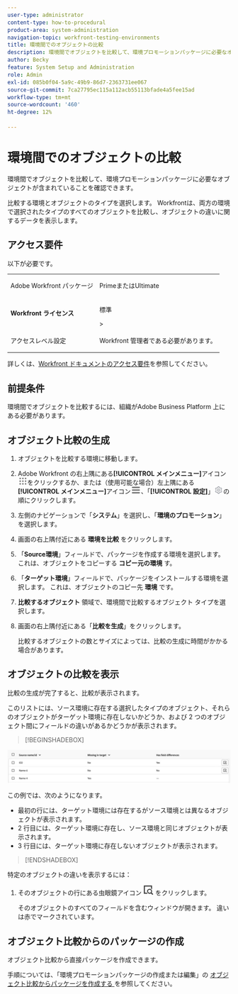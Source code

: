 ```yaml
---
user-type: administrator
content-type: how-to-procedural
product-area: system-administration
navigation-topic: workfront-testing-environments
title: 環境間でのオブジェクトの比較
description: 環境間でオブジェクトを比較して、環境プロモーションパッケージに必要なオブジェクトが含まれていることを確認できます。
author: Becky
feature: System Setup and Administration
role: Admin
exl-id: 085b0f04-5a9c-49b9-86d7-2363731ee067
source-git-commit: 7ca27795ec115a112acb55113bfade4a5fee15ad
workflow-type: tm+mt
source-wordcount: '460'
ht-degree: 12%

---
```


# 環境間でのオブジェクトの比較

環境間でオブジェクトを比較して、環境プロモーションパッケージに必要なオブジェクトが含まれていることを確認できます。

比較する環境とオブジェクトのタイプを選択します。 Workfrontは、両方の環境で選択されたタイプのすべてのオブジェクトを比較し、オブジェクトの違いに関するデータを表示します。

## アクセス要件

以下が必要です。

<table>
  <tr>
   <td>Adobe Workfront パッケージ
   </td>
   <td> <p>PrimeまたはUltimate</p>
   </td>
  </tr>
  <tr>
   <td><strong>Workfront ライセンス </strong>
   </td>
   <td> <p>標準</p>&gt;
   </td>
  </tr>
   <tr>
   <td>アクセスレベル設定
   </td>
   <td><p>Workfront 管理者である必要があります。</p>
   </td>
  </tr>
</table>

詳しくは、[Workfront ドキュメントのアクセス要件](/help/quicksilver/administration-and-setup/add-users/access-levels-and-object-permissions/access-level-requirements-in-documentation.md)を参照してください。

## 前提条件

環境間でオブジェクトを比較するには、組織がAdobe Business Platform 上にある必要があります。

## オブジェクト比較の生成

1. オブジェクトを比較する環境に移動します。
1. Adobe Workfront の右上隅にある&#x200B;**[!UICONTROL メインメニュー]**&#x200B;アイコン![メインメニュー](/help/_includes/assets/main-menu-icon.png)をクリックするか、または（使用可能な場合）左上隅にある&#x200B;**[!UICONTROL メインメニュー]**&#x200B;アイコン![メインメニュー](/help/_includes/assets/main-menu-icon-left-nav.png)、「**[!UICONTROL 設定]**」![設定アイコン](/help/_includes/assets/gear-icon-setup.png)の順にクリックします。
1. 左側のナビゲーションで「**システム**」を選択し、「**環境のプロモーション**」を選択します。
1. 画面の右上隅付近にある **環境を比較** をクリックします。
1. 「**Source環境**」フィールドで、パッケージを作成する環境を選択します。 これは、オブジェクトをコピーする **コピー元の環境** す。
1. 「**ターゲット環境**」フィールドで、パッケージをインストールする環境を選択します。 これは、オブジェクトのコピー先 **環境** です。
1. **比較するオブジェクト** 領域で、環境間で比較するオブジェクト タイプを選択します。
1. 画面の右上隅付近にある「**比較を生成**」をクリックします。

   比較するオブジェクトの数とサイズによっては、比較の生成に時間がかかる場合があります。

## オブジェクトの比較を表示

比較の生成が完了すると、比較が表示されます。

このリストには、ソース環境に存在する選択したタイプのオブジェクト、それらのオブジェクトがターゲット環境に存在しないかどうか、および 2 つのオブジェクト間にフィールドの違いがあるかどうかが表示されます。

>[!BEGINSHADEBOX]

![ 比較の例 ](assets/environment-promotion-comparison.png)

この例では、次のようになります。

* 最初の行には、ターゲット環境には存在するがソース環境とは異なるオブジェクトが表示されます。
* 2 行目には、ターゲット環境に存在し、ソース環境と同じオブジェクトが表示されます。
* 3 行目には、ターゲット環境に存在しないオブジェクトが表示されます。

>[!ENDSHADEBOX]

特定のオブジェクトの違いを表示するには：

1. そのオブジェクトの行にある虫眼鏡アイコン ![ 比較アイコン ](assets/compare-icon.png) をクリックします。

   そのオブジェクトのすべてのフィールドを含むウィンドウが開きます。 違いは赤でマークされています。

## オブジェクト比較からのパッケージの作成

オブジェクト比較から直接パッケージを作成できます。

手順については、「環境プロモーションパッケージの作成または編集」の [ オブジェクト比較からパッケージを作成する ](/help/quicksilver/administration-and-setup/set-up-workfront/workfront-testing-environments/environment-promotion-create-package.md#create-a-package-from-an-object-comparison) を参照してください。
